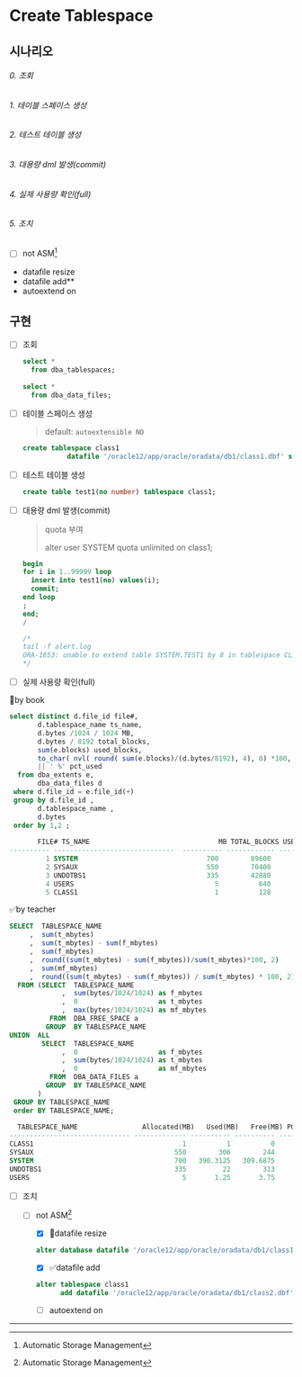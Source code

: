 # Create Tablespace

## 시나리오

###### 0. 조회

###### 1. 테이블 스페이스 생성

###### 2. 테스트 테이블 생성

###### 3. 대용량 dml 발생(commit)

###### 4. 실제 사용량 확인(full)

###### 5. 조치

- [ ] not ASM[^ASM]

- datafile resize
- datafile add**
- autoextend on

## 구현

- [ ] 조회
  ```sql
  select *
    from dba_tablespaces;
    
  select *
    from dba_data_files;
  ```

- [ ] 테이블 스페이스 생성

  > default: `autoextensible NO`

  ```sql
  create tablespace class1
  			 datafile '/oracle12/app/oracle/oradata/db1/class1.dbf' size 1m;
  ```

- [ ] 테스트 테이블 생성
  ```sql
  create table test1(no number) tablespace class1;
  ```

- [ ] 대용량 dml 발생(commit)
  
  > quota 부여
  >
  > alter user SYSTEM quota unlimited on class1;
  
  ```sql
  begin
  for i in 1..99999 loop
  	insert into test1(no) values(i);
  	commit;
  end loop
  ;
  end;
  /
  
  /*
  tail -f alert.log
  ORA-1653: unable to extend table SYSTEM.TEST1 by 8 in tablespace CLASS1
  */
  ```
  
- [ ] 실제 사용량 확인(full)

🤢by book

```sql
select distinct d.file_id file#,
       d.tablespace_name ts_name,
       d.bytes /1024 / 1024 MB,
       d.bytes / 8192 total_blocks,
       sum(e.blocks) used_blocks,
       to_char( nvl( round( sum(e.blocks)/(d.bytes/8192), 4), 0) *100, '09.99')
       || ' %' pct_used
  from dba_extents e,
       dba_data_files d
 where d.file_id = e.file_id(+)
 group by d.file_id ,
       d.tablespace_name ,
       d.bytes
 order by 1,2 ;
 
       FILE# TS_NAME                                MB TOTAL_BLOCKS USED_BLOCKS  PCT_USED
---------- ------------------------------  ---------- ------------ -----------  --------
         1 SYSTEM                                700        89600       49832   55.62 %
         2 SYSAUX                                550        70400       39040   55.45 %
         3 UNDOTBS1                              335        42880        2688   06.27 %
         4 USERS                                   5          640          32   05.00 %
         5 CLASS1                                  1          128         120   93.75 %
```

✅by teacher

```sql
SELECT  TABLESPACE_NAME
     ,  sum(t_mbytes)                                                   AS "Allocated(MB)"
     ,  sum(t_mbytes) - sum(f_mbytes)                                   AS "Used(MB)"
     ,  sum(f_mbytes)                                                   AS "Free(MB)"
     ,  round((sum(t_mbytes) - sum(f_mbytes))/sum(t_mbytes)*100, 2)     AS "PCT_Used(%)"
     ,  sum(mf_mbytes)                                                  AS "Max_free(MB)"
     ,  round((sum(t_mbytes) - sum(f_mbytes)) / sum(t_mbytes) * 100, 2) AS "USAGE(%)"
  FROM (SELECT  TABLESPACE_NAME
             ,  sum(bytes/1024/1024) as f_mbytes
             ,  0                    as t_mbytes
             ,  max(bytes/1024/1024) as mf_mbytes
          FROM  DBA_FREE_SPACE a
         GROUP  BY TABLESPACE_NAME
UNION  ALL
        SELECT  TABLESPACE_NAME
             ,  0                    as f_mbytes
             ,  sum(bytes/1024/1024) as t_mbytes
             ,  0                    as mf_mbytes
          FROM  DBA_DATA_FILES a
         GROUP  BY TABLESPACE_NAME
       )
 GROUP BY TABLESPACE_NAME
 order BY TABLESPACE_NAME;
 
  TABLESPACE_NAME                Allocated(MB)   Used(MB)   Free(MB) PCT_Used(%)  Max_free(MB)   USAGE(%)
------------------------------ ------------- ---------- ---------- -----------   ------------ ----------
CLASS1                                     1          1          0         100              0        100
SYSAUX                                   550        306        244       55.64            244      55.64
SYSTEM                                   700   390.3125   309.6875       55.76       309.6875      55.76
UNDOTBS1                                 335         22        313        6.57            305       6.57
USERS                                      5       1.25       3.75          25           3.75         25
```

- [ ] 조치

  - [ ] not ASM[^ASM]

    - [x] 🤢datafile resize

    ```sql
    alter database datafile '/oracle12/app/oracle/oradata/db1/class1.dbf' resize 2m;
    ```

    - [x] ✅datafile add

    ```sql
    alter tablespace class1
          add datafile '/oracle12/app/oracle/oradata/db1/class2.dbf' size 1m;
    ```

    - [ ] autoextend on

---

[^ASM]: Automatic Storage Management
